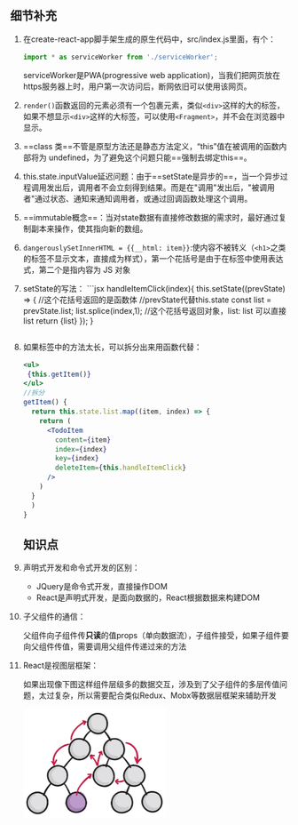 ## 细节补充

1. 在create-react-app脚手架生成的原生代码中，src/index.js里面，有个：

   ```jsx
   import * as serviceWorker from './serviceWorker';
   ```

   serviceWorker是PWA(progressive web application)，当我们把网页放在https服务器上时，用户第一次访问后，断网依旧可以使用该网页。

2. `render()`函数返回的元素必须有一个包裹元素，类似`<div>`这样的大的标签，如果不想显示`<div>`这样的大标签，可以使用`<Fragment>`，并不会在浏览器中显示。

3.  ==class 类==不管是原型方法还是静态方法定义，“this”值在被调用的函数内部将为 undefined，为了避免这个问题只能==强制去绑定this==。

4. this.state.inputValue延迟问题：由于==setState是异步的==，当一个异步过程调用发出后，调用者不会立刻得到结果。而是在"调用"发出后，"被调用者"通过状态、通知来通知调用者，或通过回调函数处理这个调用。

5. ==immutable概念==：当对state数据有直接修改数据的需求时，最好通过复制副本来操作，使其指向新的数组。

6. `dangerouslySetInnerHTML = {{__html: item}}`:使内容不被转义（`<h1>`之类的标签不显示文本，直接成为样式），第一个花括号是由于在标签中使用表达式，第二个是指内容为 JS 对象

7. setState的写法：
    	```jsx
   handleItemClick(index){
       this.setState((prevState) => {
         //这个花括号返回的是函数体
         //prevState代替this.state
         const list = prevState.list;
         list.splice(index,1);
         //这个花括号返回对象，list: list 可以直接list
         return {list}
       });
     }
   ```
8. 如果标签中的方法太长，可以拆分出来用函数代替：

   ```jsx
   <ul>
   	{this.getItem()}
   </ul>
   //拆分
   getItem() {
     return this.state.list.map((item, index) => {
       return (
         <TodoItem
           content={item}
           index={index}
           key={index}
           deleteItem={this.handleItemClick}
         />
       )
     }
     )
   }
   ```

   ## 知识点

1. 声明式开发和命令式开发的区别：
   - JQuery是命令式开发，直接操作DOM
   - React是声明式开发，是面向数据的，React根据数据来构建DOM

2. 子父组件的通信：

   父组件向子组件传**只读**的值props（单向数据流），子组件接受，如果子组件要向父组件传值，需要调用父组件传递过来的方法

3. React是视图层框架：

   如果出现像下图这样组件层级多的数据交互，涉及到了父子组件的多层传值问题，太过复杂，所以需要配合类似Redux、Mobx等数据层框架来辅助开发

   <img src="res/image-20200207015910075.png" alt="image-20200207015910075" style="zoom:50%;" />

